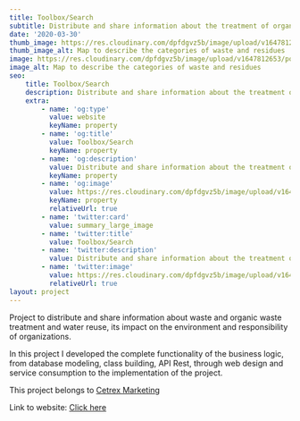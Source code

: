 ```yaml
---
title: Toolbox/Search
subtitle: Distribute and share information about the treatment of organic waste and residues.
date: '2020-03-30'
thumb_image: https://res.cloudinary.com/dpfdgvz5b/image/upload/v1647812653/porfolio/vaf8v49culhxjfldvdno.png
thumb_image_alt: Map to describe the categories of waste and residues
image: https://res.cloudinary.com/dpfdgvz5b/image/upload/v1647812653/porfolio/vaf8v49culhxjfldvdno.png
image_alt: Map to describe the categories of waste and residues
seo:
    title: Toolbox/Search
    description: Distribute and share information about the treatment of organic waste and residues.
    extra:
        - name: 'og:type'
          value: website
          keyName: property
        - name: 'og:title'
          value: Toolbox/Search
          keyName: property
        - name: 'og:description'
          value: Distribute and share information about the treatment of organic waste and residues.
          keyName: property
        - name: 'og:image'
          value: https://res.cloudinary.com/dpfdgvz5b/image/upload/v1647812653/porfolio/vaf8v49culhxjfldvdno.png
          keyName: property
          relativeUrl: true
        - name: 'twitter:card'
          value: summary_large_image
        - name: 'twitter:title'
          value: Toolbox/Search
        - name: 'twitter:description'
          value: Distribute and share information about the treatment of organic waste and residues.
        - name: 'twitter:image'
          value: https://res.cloudinary.com/dpfdgvz5b/image/upload/v1647812653/porfolio/vaf8v49culhxjfldvdno.png
          relativeUrl: true
layout: project
---
```


Project to distribute and share information about waste and organic waste treatment and water reuse, its impact on the environment and responsibility of organizations.

In this project I developed the complete functionality of the business logic, from database modeling, class building, API Rest, through web design and service consumption to the implementation of the project.

This project belongs to [Cetrex Marketing](https://cetrexmarketing.com/)

Link to website: [Click here](http://toolbox.cemowas2.com)